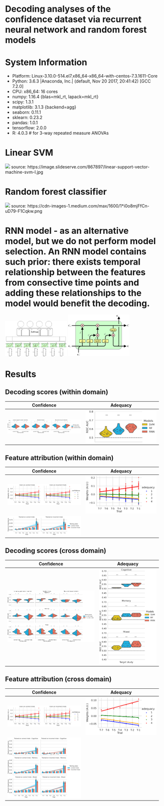 # Decoding analyses of the confidence dataset via recurrent neural network and random forest models

# System Information
- Platform:      Linux-3.10.0-514.el7.x86_64-x86_64-with-centos-7.3.1611-Core
- Python:        3.6.3 |Anaconda, Inc.| (default, Nov 20 2017, 20:41:42)  [GCC 7.2.0]
- CPU:           x86_64: 16 cores
- numpy:         1.16.4 {blas=mkl_rt, lapack=mkl_rt}
- scipy:         1.3.1
- matplotlib:    3.1.3 {backend=agg}
- seaborn:       0.11.1
- sklearn:       0.23.2
- pandas:        1.0.1
- tensorflow:    2.0.0
- R:             4.0.3 # for 3-way repeated measure ANOVAs

# Linear SVM
<img src="https://image.slideserve.com/867897/linear-support-vector-machine-svm-l.jpg" width="50%" />
source: https://image.slideserve.com/867897/linear-support-vector-machine-svm-l.jpg

# Random forest classifier
<img src="https://cdn-images-1.medium.com/max/1600/1*i0o8mjFfCn-uD79-F1Cqkw.png">
source: https://cdn-images-1.medium.com/max/1600/1*i0o8mjFfCn-uD79-F1Cqkw.png

# RNN model - as an alternative model, but we do not perform model selection. An RNN model contains such prior: there exists temporal relationship between the features from consective time points and adding these relationships to the model would benefit the decoding. 
<p float="left">
  <img src="https://github.com/nmningmei/decoding_confidence_dataset/blob/main/figures/RNN%20model%20confidence%20database.jpg" width="40%" /> <img src="https://github.com/nmningmei/decoding_confidence_dataset/blob/main/figures/external-content.duckduckgo.com.jpg" width="40%" />
</p>


# Results
## Decoding scores (within domain)
Confidence             |  Adequacy
:-------------------------:|:-------------------------:
![cws](https://github.com/nmningmei/decoding_confidence_dataset/blob/main/figures/confidence/LOO/scores.jpg)  |  ![aws](https://github.com/nmningmei/decoding_confidence_dataset/blob/main/figures/adequacy/LOO/scores.jpg)


## Feature attribution (within domain)
Confidence             |  Adequacy
:-------------------------:|:-------------------------:
![cwf](https://github.com/nmningmei/decoding_confidence_dataset/blob/main/figures/confidence/LOO/features.jpg)  |  ![awf](https://github.com/nmningmei/decoding_confidence_dataset/blob/main/figures/adequacy/LOO/features.jpg)
![cwff](https://github.com/nmningmei/decoding_confidence_dataset/blob/main/figures/confidence/LOO/feature_importance.jpg) |


## Decoding scores (cross domain)
Confidence             |  Adequacy
:-------------------------:|:-------------------------:
![ccs](https://github.com/nmningmei/decoding_confidence_dataset/blob/main/figures/confidence/cross_domain/scores.jpg)  |  ![acs](https://github.com/nmningmei/decoding_confidence_dataset/blob/main/figures/adequacy/cross_domain/scores.jpg)


## Feature attribution (cross domain)
Confidence             |  Adequacy
:-------------------------:|:-------------------------:
![ccf](https://github.com/nmningmei/decoding_confidence_dataset/blob/main/figures/confidence/cross_domain/features.jpg)  |  ![acf](https://github.com/nmningmei/decoding_confidence_dataset/blob/main/figures/adequacy/cross_domain/features.jpg)
![ccff](https://github.com/nmningmei/decoding_confidence_dataset/blob/main/figures/confidence/cross_domain/feature_importance.jpg) |



